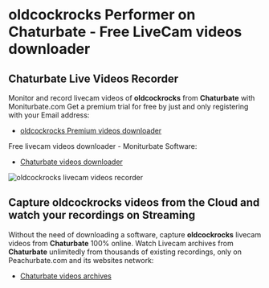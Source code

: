 # oldcockrocks Performer on Chaturbate - Free LiveCam videos downloader

## Chaturbate Live Videos Recorder

Monitor and record livecam videos of **oldcockrocks** from **Chaturbate** with Moniturbate.com
Get a premium trial for free by just and only registering with your Email address:
* [oldcockrocks Premium videos downloader](https://moniturbate.com/request-demo-licence-key.html)

Free livecam videos downloader - Moniturbate Software:
* [Chaturbate videos downloader](https://moniturbate.com/moniturbate-download-software.html)

![oldcockrocks livecam videos recorder](https://peachurnet.com/templates/moniturbate-software.png)


## Capture oldcockrocks videos from the Cloud and watch your recordings on Streaming

Without the need of downloading a software, capture **oldcockrocks** livecam videos from **Chaturbate** 100% online.
Watch Livecam archives from **Chaturbate** unlimitedly from thousands of existing recordings, only on Peachurbate.com and its websites network:
* [Chaturbate videos archives](https://peachurnet.com/)